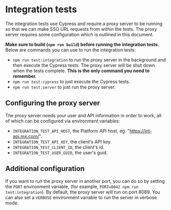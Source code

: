 # Integration tests

The integration tests use Cypress and require a proxy server to be running so
that we can make SSO URL requests from within the tests. The proxy server
requires some configuration which is outlined in this document.

**Make sure to build (`npm run build`) before running the integration tests.**
Below are commands you can use to run the integration tests:

- `npm run test:integration` to run the proxy server in the background and then
  execute the Cypress tests. The proxy server will be shut down when the tests
  complete. **This is the only command you need to remember.**
- `npm run test:cypress` to just execute the Cypress tests.
- `npm run test:server` to just run the proxy server.


## Configuring the proxy server

The proxy server needs your user and API information in order to work, all of
which can be configured via environment variables:

- `INTEGRATION_TEST_API_HOST`, the Platform API host, eg. "https://int-api.mx.com/".
- `INTEGRATION_TEST_API_KEY`, the client's API key.
- `INTEGRATION_TEST_CLIENT_ID`, the client's id.
- `INTEGRATION_TEST_USER_GUID`, the user's guid.


## Additional configuration

If you want to run the proxy server in another port, you can do so by setting
the `PORT` environment variable, (for example, `PORT=8042 npm run
test:integration`). By default, the proxy server will run on port 8089. You can
also set a `VERBOSE` environment variable to run the server in verbose mode.
